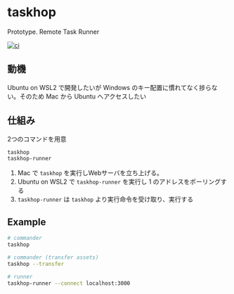 # taskhop
Prototype. Remote Task Runner

[![ci](https://github.com/enuesaa/taskhop/actions/workflows/ci.yaml/badge.svg)](https://github.com/enuesaa/taskhop/actions/workflows/ci.yaml)

## 動機
Ubuntu on WSL2 で開発したいが Windows のキー配置に慣れてなく捗らない。そのため Mac から Ubuntu へアクセスしたい

## 仕組み
2つのコマンドを用意

```bash
taskhop
taskhop-runner
```

1. Mac で `taskhop` を実行しWebサーバを立ち上げる。
2. Ubuntu on WSL2 で `taskhop-runner` を実行し 1 のアドレスをポーリングする
3. `taskhop-runner` は `taskhop` より実行命令を受け取り、実行する

## Example
```bash
# commander
taskhop

# commander (transfer assets)
taskhop --transfer

# runner
taskhop-runner --connect localhost:3000
```
